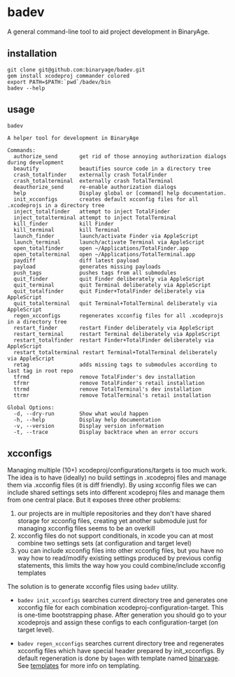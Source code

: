 # badev

A general command-line tool to aid project development in BinaryAge.

## installation

    git clone git@github.com:binaryage/badev.git
    gem install xcodeproj commander colored
    export PATH=$PATH:`pwd`/badev/bin
    badev --help
## usage

    badev
  
    A helper tool for development in BinaryAge
  
    Commands:
      authorize_send       get rid of those annoying authorization dialogs during development
      beautify             beautifies source code in a directory tree
      crash_totalfinder    externally crash TotalFinder
      crash_totalterminal  externally crash TotalTerminal
      deauthorize_send     re-enable authorization dialogs
      help                 Display global or [command] help documentation.
      init_xcconfigs       creates default xcconfig files for all .xcodeprojs in a directory tree
      inject_totalfinder   attempt to inject TotalFinder
      inject_totalterminal attempt to inject TotalTerminal
      kill_finder          kill Finder
      kill_terminal        kill Terminal
      launch_finder        launch/activate Finder via AppleScript
      launch_terminal      launch/activate Terminal via AppleScript
      open_totalfinder     open ~/Applications/TotalFinder.app
      open_totalterminal   open ~/Applications/TotalTerminal.app
      paydiff              diff latest payload
      payload              generates missing payloads
      push_tags            pushes tags from all submodules
      quit_finder          quit Finder deliberately via AppleScript
      quit_terminal        quit Terminal deliberately via AppleScript
      quit_totalfinder     quit Finder+TotalFinder deliberately via AppleScript
      quit_totalterminal   quit Terminal+TotalTerminal deliberately via AppleScript
      regen_xcconfigs      regenerates xcconfig files for all .xcodeprojs in a directory tree
      restart_finder       restart Finder deliberately via AppleScript
      restart_terminal     restart Terminal deliberately via AppleScript
      restart_totalfinder  restart Finder+TotalFinder deliberately via AppleScript
      restart_totalterminal restart Terminal+TotalTerminal deliberately via AppleScript
      retag                adds missing tags to submodules according to last tag in root repo
      tfrmd                remove TotalFinder's dev installation
      tfrmr                remove TotalFinder's retail installation
      ttrmd                remove TotalTerminal's dev installation
      ttrmr                remove TotalTerminal's retail installation
  
    Global Options:
      -d, --dry-run        Show what would happen 
      -h, --help           Display help documentation 
      -v, --version        Display version information 
      -t, --trace          Display backtrace when an error occurs 
  
## xcconfigs

Managing multiple (10+) xcodeproj/configurations/targets is too much work. The idea is to have (ideally) no build settings in .xcodeproj files and manage them via .xcconfig files (it is diff friendly). By using xcconfig files we can include shared settings sets into different xcodeproj files and manage them from one central place. But it exposes three other problems:

1. our projects are in multiple repositories and they don't have shared storage for xcconfig files, creating yet another submodule just for managing xcconfig files seems to be an overkill
2. xcconfig files do not support conditionals, in xcode you can at most combine two settings sets (at configuration and target level)
3. you can include xcconfig files into other xcconfig files, but you have no way how to read/modify existing settings produced by previous config statements, this limits the way how you could combine/include xcconfig templates

The solution is to generate xcconfig files using `badev` utility.

* `badev init_xcconfigs` searches current directory tree and generates one xcconfig file for each combination xcodeproj-configuration-target. This is one-time bootstrapping phase. After generation you should go to your xcodeprojs and assign these configs to each configuration-target (on target level).

* `badev regen_xcconfigs` searches current directory tree and regenerates xcconfig files which have special header prepared by init_xcconfigs. By default regeneration is done by `bagen` with template named [binaryage](https://github.com/binaryage/badev/blob/master/templates/binaryage.xcconfig.erb). See [templates](https://github.com/binaryage/badev/tree/master/templates) for more info on templating.